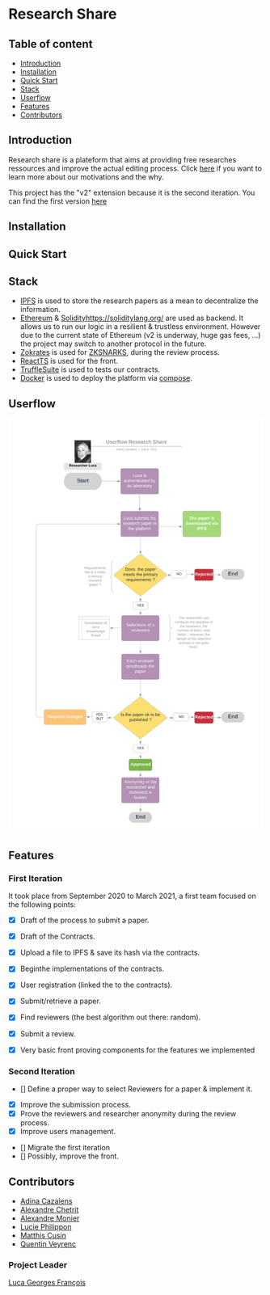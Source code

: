 # Research Share

## Table of content

* [Introduction](./README.md#introduction)
* [Installation](./README.md#installation)
* [Quick Start](./README.md#quick-start)
* [Stack](./README.md#Stack)
* [Userflow](./README.md#Userflow)
* [Features](./README.md#Features)
* [Contributors](./README.md#Contributors)

## Introduction

Research share is a plateform that aims at providing free researches ressources and improve the actual
editing process. Click [here](https://github.com/PoCInnovation/ResearchShare/blob/master/doc/Motives.md) if you want to learn more about our motivations and the why.

This project has the "v2" extension because it is the second iteration. You can find
the first version [here](https://github.com/PoCInnovation/ResearchShare)

## Installation

## Quick Start

## Stack

* [IPFS](https://ipfs.io/) is used to store the research papers as a mean to decentralize the information.
* [Ethereum](https://ethereum.org/en/) & [Solidity]()https://soliditylang.org/ are used as backend. It allows us to run our logic in a resilient & trustless environment. However due to the current state of Ethereum (v2 is underway, huge gas fees, ...) the project may switch to another protocol in the future.
* [Zokrates](https://zokrates.github.io/) is used for [ZKSNARKS](https://en.wikipedia.org/wiki/Non-interactive_zero-knowledge_proof), during the review process.
* [ReactTS](https://www.typescriptlang.org/docs/handbook/react.html) is used for the front.
* [TruffleSuite](https://www.trufflesuite.com/ganache) is used to tests our contracts.
* [Docker](https://www.docker.com/) is used to deploy the platform via [compose](https://docs.docker.com/compose/).

## Userflow
![](./UserflowRS.svg)

## Features

### First Iteration

It took place from September 2020 to March 2021, a first team focused on the following points:

- [x] Draft of the process to submit a paper.
- [x] Draft of the Contracts.
- [x] Upload a file to IPFS & save its hash via the contracts.
- [x] Beginthe implementations of the contracts.
- [x] User registration (linked the to the contracts).
- [x] Submit/retrieve a paper.
- [x] Find reviewers (the best algorithm out there: random).
- [x] Submit a review.
- [x] Very basic front proving components for the features we implemented


### Second Iteration

- [] Define a proper way to select Reviewers for a paper & implement it.
- [x] Improve the submission process.
- [x] Prove the reviewers and researcher anonymity during the review process.
- [x] Improve users management.
- [] Migrate the first iteration
- [] Possibly, improve the front.

## Contributors

* [Adina Cazalens](https://github.com/NaadiQmmr)
* [Alexandre Chetrit](https://github.com/chetrit)
* [Alexandre Monier](https://github.com/ThalusA)
* [Lucie Philippon](https://github.com/Ersikan)
* [Matthis Cusin](https://github.com/Basilarc)
* [Quentin Veyrenc](https://github.com/VrncQuentin)

### Project Leader

[Luca Georges François](https://github.com/PtitLuca)
